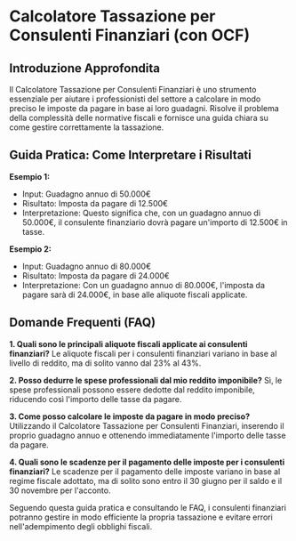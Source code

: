 # Calcolatore Tassazione per Consulenti Finanziari (con OCF)

## Introduzione Approfondita
Il Calcolatore Tassazione per Consulenti Finanziari è uno strumento essenziale per aiutare i professionisti del settore a calcolare in modo preciso le imposte da pagare in base ai loro guadagni. Risolve il problema della complessità delle normative fiscali e fornisce una guida chiara su come gestire correttamente la tassazione.

## Guida Pratica: Come Interpretare i Risultati

**Esempio 1:**
- Input: Guadagno annuo di 50.000€
- Risultato: Imposta da pagare di 12.500€
- Interpretazione: Questo significa che, con un guadagno annuo di 50.000€, il consulente finanziario dovrà pagare un'importo di 12.500€ in tasse.

**Esempio 2:**
- Input: Guadagno annuo di 80.000€
- Risultato: Imposta da pagare di 24.000€
- Interpretazione: Con un guadagno annuo di 80.000€, l'imposta da pagare sarà di 24.000€, in base alle aliquote fiscali applicate.

## Domande Frequenti (FAQ)

**1. Quali sono le principali aliquote fiscali applicate ai consulenti finanziari?**
Le aliquote fiscali per i consulenti finanziari variano in base al livello di reddito, ma di solito vanno dal 23% al 43%.

**2. Posso dedurre le spese professionali dal mio reddito imponibile?**
Sì, le spese professionali possono essere dedotte dal reddito imponibile, riducendo così l'importo delle tasse da pagare.

**3. Come posso calcolare le imposte da pagare in modo preciso?**
Utilizzando il Calcolatore Tassazione per Consulenti Finanziari, inserendo il proprio guadagno annuo e ottenendo immediatamente l'importo delle tasse da pagare.

**4. Quali sono le scadenze per il pagamento delle imposte per i consulenti finanziari?**
Le scadenze per il pagamento delle imposte variano in base al regime fiscale adottato, ma di solito sono entro il 30 giugno per il saldo e il 30 novembre per l'acconto.

Seguendo questa guida pratica e consultando le FAQ, i consulenti finanziari potranno gestire in modo efficiente la propria tassazione e evitare errori nell'adempimento degli obblighi fiscali.
